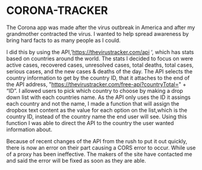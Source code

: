 # CORONA-TRACKER
The Corona app was made after the virus outbreak in America and after my grandmother contracted the virus. I wanted to help spread awareness by bring hard facts to as many people as I could.
	
I did this by using the API,’https://thevirustracker.com/api ‘, which has stats based on countries around the world. The stats I decided to focus on were active cases, recovered cases, unresolved cases, total deaths, total cases, serious cases, and the new cases & deaths of the day. The API selects the country information to get by the country ID, that it attaches to the end of the API address, "https://thevirustracker.com/free-api?countryTotal=" + “ID”. I allowed users to pick which country to choose by making a drop down list with each countries name. As the API only uses the ID it assings each country and not the name, I made a function that will assign the dropbox text content as the value for each option on the list,which is the country ID, instead of the country name the end user will see. Using this function I was able to direct the API to the country the user wanted information about.

Because of recent changes of the API from the rush to put it out quickly, there is now an error on their part causing a CORS error to occur. While use of a proxy has been ineffective. The makers of the site have contacted me and said the error will be fixed as soon as they are able.


